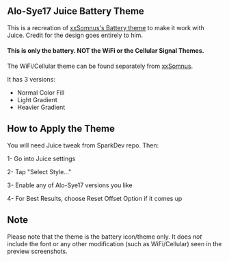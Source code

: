 Alo-Sye17 Juice Battery Theme
-----------------------------------

This is a recreation of [xxSomnus's Battery theme](https://twitter.com/xxsomnus/status/1251554039491260416?s=21) to make it work with Juice. Credit for the design goes entirely to him.

#### This is only the battery. NOT the WiFi or the Cellular Signal Themes.

The WiFi/Cellular theme can be found separately from [xxSomnus](https://twitter.com/xxsomnus).

It has 3 versions:
* Normal Color Fill
* Light Gradient
* Heavier Gradient

How to Apply the Theme
----------------------

You will need Juice tweak from SparkDev repo. Then:

1- Go into Juice settings

2- Tap "Select Style..."

3- Enable any of Alo-Sye17 versions you like

4- For Best Results, choose Reset Offset Option if it comes up


Note
----

Please note that the theme is the battery icon/theme only. It does *not* include the font or any other modification (such as WiFi/Cellular) seen in the preview screenshots.
